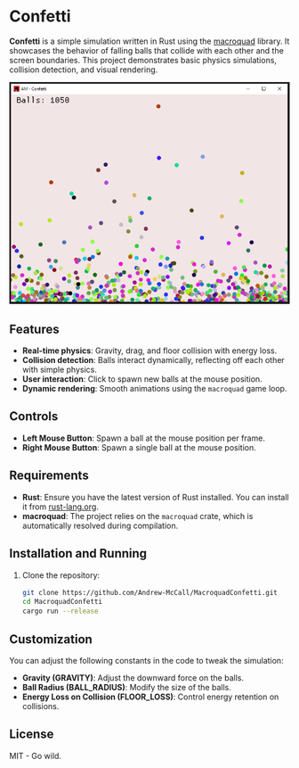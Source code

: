 # Confetti

**Confetti** is a simple simulation written in Rust using the [macroquad](https://macroquad.rs/) library. It showcases the behavior of falling balls that collide with each other and the screen boundaries. This project demonstrates basic physics simulations, collision detection, and visual rendering.

![Confetti Simulation Showcase](./image.png)

## Features
- **Real-time physics**: Gravity, drag, and floor collision with energy loss.
- **Collision detection**: Balls interact dynamically, reflecting off each other with simple physics.
- **User interaction**: Click to spawn new balls at the mouse position.
- **Dynamic rendering**: Smooth animations using the `macroquad` game loop.

## Controls
- **Left Mouse Button**: Spawn a ball at the mouse position per frame.
- **Right Mouse Button**: Spawn a single ball at the mouse position.

## Requirements
- **Rust**: Ensure you have the latest version of Rust installed. You can install it from [rust-lang.org](https://www.rust-lang.org/).
- **macroquad**: The project relies on the `macroquad` crate, which is automatically resolved during compilation.

## Installation and Running
1. Clone the repository:
   ```bash
   git clone https://github.com/Andrew-McCall/MacroquadConfetti.git
   cd MacroquadConfetti
   cargo run --release
    ```

## Customization
You can adjust the following constants in the code to tweak the simulation:

- **Gravity (GRAVITY)**: Adjust the downward force on the balls.
- **Ball Radius (BALL_RADIUS)**: Modify the size of the balls.
- **Energy Loss on Collision (FLOOR_LOSS)**: Control energy retention on collisions.

## License
MIT - Go wild.